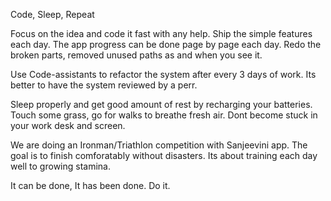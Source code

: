 Code, Sleep, Repeat

Focus on the idea and code it fast with any help.
Ship the simple features each day.
The app progress can be done page by page each day.
Redo the broken parts, removed unused paths as and when you see it.

Use Code-assistants to refactor the system after every 3 days of work.
Its better to have the system reviewed by a perr.

Sleep properly and get good amount of rest by recharging your batteries.
Touch some grass, go for walks to breathe fresh air. 
Dont become stuck in your work desk and screen.

We are doing an Ironman/Triathlon competition with Sanjeevini app.
The goal is to finish comforatably without disasters.
Its about training each day well to growing stamina.

It can be done, It has been done. Do it.